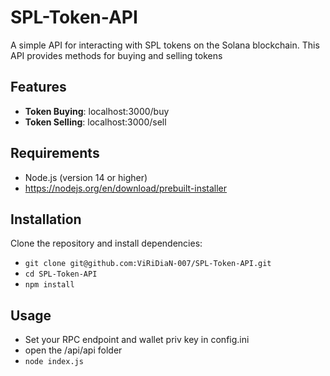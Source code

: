 # SPL-Token-API

A simple API for interacting with SPL tokens on the Solana blockchain. This API provides methods for buying and selling tokens

## Features

- **Token Buying**: localhost:3000/buy
- **Token Selling**: localhost:3000/sell

## Requirements

- Node.js (version 14 or higher)
- https://nodejs.org/en/download/prebuilt-installer

## Installation

Clone the repository and install dependencies:
- `git clone git@github.com:ViRiDiaN-007/SPL-Token-API.git`
- `cd SPL-Token-API`
- `npm install`

## Usage

- Set your RPC endpoint and wallet priv key in config.ini
- open the /api/api folder
- `node index.js`

